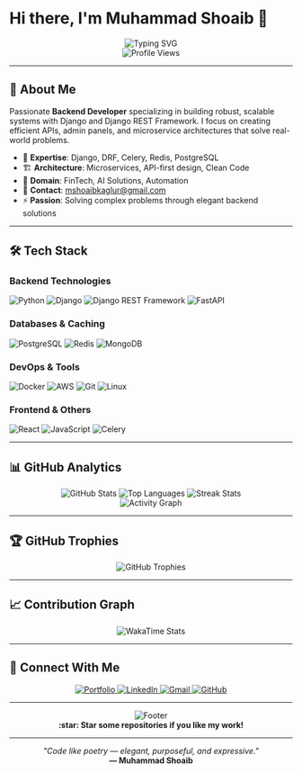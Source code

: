 # Hi there, I'm Muhammad Shoaib :wave:

<div align="center">
  <img src="https://readme-typing-svg.herokuapp.com?font=Fira+Code&pause=1000&color=00D4AA&center=true&vCenter=true&width=435&lines=Backend+Developer;Django+%26+DRF+Expert;FinTech+Enthusiast;AI+Solutions+Builder" alt="Typing SVG" />
</div>

<div align="center">
  <img src="https://komarev.com/ghpvc/?username=shoaibatmaca&label=Profile%20Views&color=0e75b6&style=for-the-badge" alt="Profile Views" />
</div>

---

## :rocket: About Me

Passionate **Backend Developer** specializing in building robust, scalable systems with Django and Django REST Framework. I focus on creating efficient APIs, admin panels, and microservice architectures that solve real-world problems.

- :wrench: **Expertise**: Django, DRF, Celery, Redis, PostgreSQL
- :building_construction: **Architecture**: Microservices, API-first design, Clean Code
- :briefcase: **Domain**: FinTech, AI Solutions, Automation
- :e-mail: **Contact**: mshoaibkaglur@gmail.com
- :zap: **Passion**: Solving complex problems through elegant backend solutions

---

## :hammer_and_wrench: Tech Stack

### Backend Technologies

![Python](https://img.shields.io/badge/Python-3776AB?style=for-the-badge&logo=python&logoColor=white)
![Django](https://img.shields.io/badge/Django-092E20?style=for-the-badge&logo=django&logoColor=white)
![Django REST Framework](https://img.shields.io/badge/DRF-092E20?style=for-the-badge&logo=django&logoColor=red)
![FastAPI](https://img.shields.io/badge/FastAPI-009688?style=for-the-badge&logo=fastapi&logoColor=white)

### Databases & Caching

![PostgreSQL](https://img.shields.io/badge/PostgreSQL-316192?style=for-the-badge&logo=postgresql&logoColor=white)
![Redis](https://img.shields.io/badge/Redis-DC382D?style=for-the-badge&logo=redis&logoColor=white)
![MongoDB](https://img.shields.io/badge/MongoDB-4EA94B?style=for-the-badge&logo=mongodb&logoColor=white)

### DevOps & Tools

![Docker](https://img.shields.io/badge/Docker-2496ED?style=for-the-badge&logo=docker&logoColor=white)
![AWS](https://img.shields.io/badge/AWS-FF9900?style=for-the-badge&logo=amazon-aws&logoColor=white)
![Git](https://img.shields.io/badge/Git-F05032?style=for-the-badge&logo=git&logoColor=white)
![Linux](https://img.shields.io/badge/Linux-FCC624?style=for-the-badge&logo=linux&logoColor=black)

### Frontend & Others

![React](https://img.shields.io/badge/React-20232A?style=for-the-badge&logo=react&logoColor=61DAFB)
![JavaScript](https://img.shields.io/badge/JavaScript-F7DF1E?style=for-the-badge&logo=javascript&logoColor=black)
![Celery](https://img.shields.io/badge/Celery-37814A?style=for-the-badge&logo=celery&logoColor=white)

---

## :bar_chart: GitHub Analytics

<div align="center">
  <img src="https://github-readme-stats.vercel.app/api?username=shoaibatmaca&show_icons=true&theme=tokyonight&hide_border=true&count_private=true&include_all_commits=true" alt="GitHub Stats" />
  
  <img src="https://github-readme-stats.vercel.app/api/top-langs/?username=shoaibatmaca&layout=compact&theme=tokyonight&hide_border=true&langs_count=8" alt="Top Languages" />
  
  <img src="https://github-readme-streak-stats.herokuapp.com/?user=shoaibatmaca&theme=tokyonight&hide_border=true&date_format=M%20j%5B%2C%20Y%5D" alt="Streak Stats" />
</div>

<div align="center">
  <img src="https://github-readme-activity-graph.vercel.app/graph?username=shoaibatmaca&theme=tokyonight&hide_border=true&custom_title=Contribution%20Activity" alt="Activity Graph" />
</div>

---

## :trophy: GitHub Trophies

<div align="center">
  <img src="https://github-profile-trophy.vercel.app/?username=shoaibatmaca&theme=tokyonight&no-frame=true&row=1&column=7" alt="GitHub Trophies" />
</div>

---

## :chart_with_upwards_trend: Contribution Graph

<div align="center">
  <img src="https://github-readme-stats.vercel.app/api/wakatime?username=shoaibatmaca&theme=tokyonight&hide_border=true&layout=compact" alt="WakaTime Stats" />
</div>

---

## :handshake: Connect With Me

<div align="center">
  <a href="https://shoaibatmaca.github.io/">
    <img src="https://img.shields.io/badge/Portfolio-3423A6?style=for-the-badge&logo=Google-Chrome&logoColor=white" alt="Portfolio" />
  </a>
  <a href="https://www.linkedin.com/in/muhammad-shoaib-b1bb911a0/">
    <img src="https://img.shields.io/badge/LinkedIn-0077B5?style=for-the-badge&logo=linkedin&logoColor=white" alt="LinkedIn" />
  </a>
  <a href="mailto:mshoaibkaglur@gmail.com">
    <img src="https://img.shields.io/badge/Gmail-D14836?style=for-the-badge&logo=gmail&logoColor=white" alt="Gmail" />
  </a>
  <a href="https://github.com/shoaibatmaca">
    <img src="https://img.shields.io/badge/GitHub-100000?style=for-the-badge&logo=github&logoColor=white" alt="GitHub" />
  </a>
</div>

---

<div align="center">
  <img src="https://capsule-render.vercel.app/api?type=waving&color=gradient&height=100&section=footer" alt="Footer" />
</div>

<div align="center">
  <b>:star: Star some repositories if you like my work!</b>
</div>

---

<div align="center">
  <i>"Code like poetry — elegant, purposeful, and expressive."</i><br>
  <b>— Muhammad Shoaib</b>
</div>
